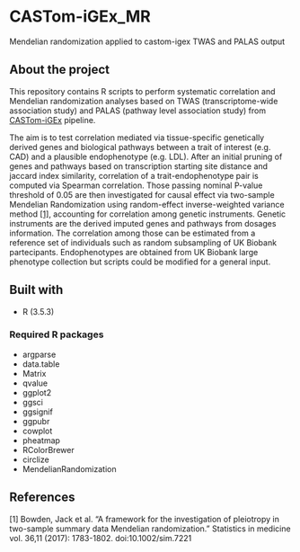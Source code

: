 # CASTom-iGEx_MR

Mendelian randomization applied to castom-igex TWAS and PALAS output

## About the project

This repository contains R scripts to perform systematic correlation and Mendelian randomization analyses based on TWAS (transcriptome-wide association study) and PALAS (pathway level association study) from [CASTom-iGEx](https://gitlab.mpcdf.mpg.de/luciat/castom-igex.git) pipeline.

The aim is to test correlation mediated via tissue-specific genetically derived genes and biological pathways between a trait of interest (e.g. CAD) and a plausible endophenotype (e.g. LDL). After an initial pruning of genes and pathways based on transcription starting site distance and jaccard index similarity, correlation of a trait-endophenotype pair is computed via Spearman correlation. Those passing nominal P-value threshold of 0.05 are then investigated for causal effect via two-sample Mendelian Randomization using random-effect inverse-weighted variance method [[1]](#1), accounting for correlation among genetic instruments. Genetic instruments are the derived imputed genes and pathways from dosages information. The correlation among those can be estimated from a reference set of individuals such as random subsampling of UK Biobank partecipants.
Endophenotypes are obtained from UK Biobank large phenotype collection but scripts could be modified for a general input. 

## Built with 
* R (3.5.3)
### Required R packages
- argparse
- data.table
- Matrix
- qvalue
- ggplot2
- ggsci
- ggsignif
- ggpubr
- cowplot
- pheatmap
- RColorBrewer
- circlize
- MendelianRandomization


## References
<a id="1">[1]</a> Bowden, Jack et al. “A framework for the investigation of pleiotropy in two-sample summary data Mendelian randomization.” Statistics in medicine vol. 36,11 (2017): 1783-1802. doi:10.1002/sim.7221
